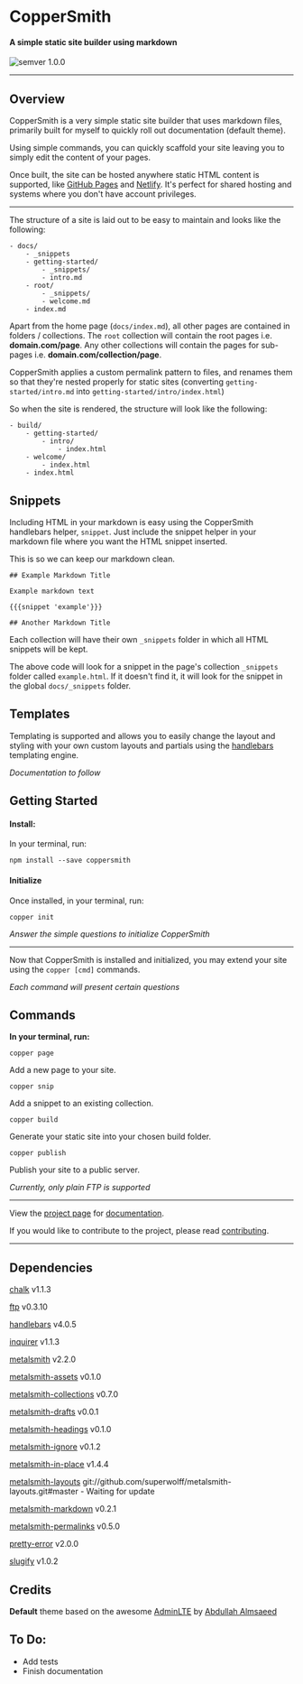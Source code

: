 # CopperSmith
#### A simple static site builder using markdown
![semver 1.0.0](https://img.shields.io/badge/semver-1.0.0-green.svg)

---

## Overview

CopperSmith is a very simple static site builder that uses markdown files, primarily built for myself to quickly roll out documentation (default theme).

Using simple commands, you can quickly scaffold your site leaving you to simply edit the content of your pages.

Once built, the site can be hosted anywhere static HTML content is supported, like [GitHub Pages](https://pages.github.com/) and [Netlify](https://www.netlify.com/). It's perfect for shared hosting and systems where you don't have account privileges.

---

The structure of a site is laid out to be easy to maintain and looks like the following:

```
- docs/
    - _snippets
    - getting-started/
        - _snippets/
        - intro.md
    - root/
        - _snippets/
        - welcome.md
    - index.md
```

Apart from the home page (`docs/index.md`), all other pages are contained in folders / collections. The `root` collection will contain the root pages i.e. **domain.com/page**. Any other collections will contain the pages for sub-pages i.e. **domain.com/collection/page**.

CopperSmith applies a custom permalink pattern to files, and renames them so that they're nested properly for static sites (converting `getting-started/intro.md` into `getting-started/intro/index.html`)

So when the site is rendered, the structure will look like the following:

```
- build/
    - getting-started/
        - intro/
            - index.html
    - welcome/
        - index.html
    - index.html
```

## Snippets

Including HTML in your markdown is easy using the CopperSmith handlebars helper, `snippet`. Just include the snippet helper in your markdown file where you want the HTML snippet inserted. 

This is so we can keep our markdown clean.

```
## Example Markdown Title

Example markdown text

{{{snippet 'example'}}}

## Another Markdown Title
```

Each collection will have their own `_snippets` folder in which all HTML snippets will be kept.

The above code will look for a snippet in the page's collection `_snippets` folder called `example.html`. If it doesn't find it, it will look for the snippet in the global `docs/_snippets` folder.

## Templates

Templating is supported and allows you to easily change the layout and styling with your own custom layouts and partials using the [handlebars](http://handlebarsjs.com/) templating engine.

_Documentation to follow_

## Getting Started

#### Install:

In your terminal, run:
```
npm install --save coppersmith
```

#### Initialize

Once installed, in your terminal, run:

```
copper init
```

_Answer the simple questions to initialize CopperSmith_

---

Now that CopperSmith is installed and initialized, you may extend your site using the `copper [cmd]` commands.

_Each command will present certain questions_

## Commands

**In your terminal, run:**

```
copper page
```

Add a new page to your site.

```
copper snip
```

Add a snippet to an existing collection.

```
copper build
```

Generate your static site into your chosen build folder.

```
copper publish
```

Publish your site to a public server.

_Currently, only plain FTP is supported_

---

View the [project page](http://charlgottschalk.co.za/projects/coppersmith) for [documentation](http://charlgottschalk.co.za/projects/coppersmith/docs).

If you would like to contribute to the project, please read [contributing](http://charlgottschalk.co.za/projects/coppersmith/docs/contributing).

---

## Dependencies

[chalk](https://www.npmjs.com/package/chalk) v1.1.3

[ftp](https://www.npmjs.com/package/ftp) v0.3.10

[handlebars](https://www.npmjs.com/package/handlebars) v4.0.5

[inquirer](https://www.npmjs.com/package/inquirer) v1.1.3

[metalsmith](https://www.npmjs.com/package/metalsmith) v2.2.0

[metalsmith-assets](https://www.npmjs.com/package/metalsmith-assets) v0.1.0

[metalsmith-collections](https://www.npmjs.com/package/metalsmith-collections) v0.7.0

[metalsmith-drafts](https://www.npmjs.com/package/metalsmith-drafts) v0.0.1

[metalsmith-headings](https://www.npmjs.com/package/metalsmith-headings) v0.1.0

[metalsmith-ignore](https://www.npmjs.com/package/metalsmith-ignore) v0.1.2

[metalsmith-in-place](https://www.npmjs.com/package/metalsmith-in-place) v1.4.4

[metalsmith-layouts](https://www.npmjs.com/package/metalsmith-layouts) git://github.com/superwolff/metalsmith-layouts.git#master - Waiting for update

[metalsmith-markdown](https://www.npmjs.com/package/metalsmith-markdown) v0.2.1

[metalsmith-permalinks](https://www.npmjs.com/package/metalsmith-permalinks) v0.5.0

[pretty-error](https://www.npmjs.com/package/pretty-error) v2.0.0

[slugify](https://www.npmjs.com/package/slugify) v1.0.2

## Credits

**Default** theme based on the awesome [AdminLTE](https://almsaeedstudio.com/preview) by [Abdullah Almsaeed](https://almsaeedstudio.com/)
    
## To Do:

* Add tests
* Finish documentation
